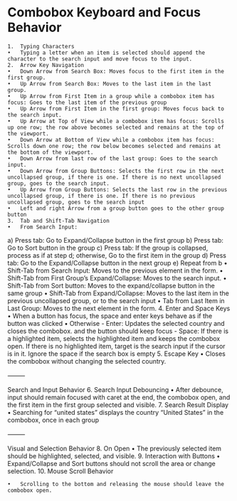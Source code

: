 # Combobox Keyboard and Focus Behavior

	1.	Typing Characters
	•	Typing a letter when an item is selected should append the character to the search input and move focus to the input.
	2.	Arrow Key Navigation
	•	Down Arrow from Search Box: Moves focus to the first item in the first group.
	•	Up Arrow from Search Box: Moves to the last item in the last group.
	•	Up Arrow from First Item in a group while a combobox item has focus: Goes to the last item of the previous group
	•	Up Arrow from First Item in the first group: Moves focus back to the search input.
	•	Up Arrow at Top of View while a combobox item has focus: Scrolls up one row; the row above becomes selected and remains at the top of the viewport.
	•	Down Arrow at Bottom of View while a combobox item has focus: Scrolls down one row; the row below becomes selected and remains at the bottom of the viewport.
	•	Down Arrow from last row of the last group: Goes to the search input.
	•	Down Arrow from Group Buttons: Selects the first row in the next uncollapsed group, if there is one. If there is no next uncollapsed group, goes to the search input.
	•	Up Arrow from Group Buttons: Selects the last row in the previous uncollapsed group, if there is one. If there is no previous uncollapsed group, goes to the search input
	•	Left and right Arrow from a group button goes to the other group button 
	3.	Tab and Shift-Tab Navigation
	•	From Search Input:
a) Press tab: Go to Expand/Collapse button in the first group
b) Press tab: Go to Sort button in the group
c) Press tab: If the group is collapsed, process as if at step d; otherwise, Go to the first item in the group
d) Press tab: Go to the Expand/Collapse button in the next group
e) Repeat from b
	•	Shift-Tab from Search Input: Moves to the previous element in the form.
	•	Shift-Tab from First Group’s Expand/Collapse: Moves to the search input.
	•	Shift-Tab from Sort button: Moves to the expand/collapse button in the same group
	•	Shift-Tab from Expand/Collapse: Moves to the last item in the previous uncollapsed group, or to the search input
	•	Tab from Last Item in Last Group: Moves to the next element in the form.
	4.	Enter and Space Keys
	•	When a button has focus, the space and enter keys behave as if the button was clicked
	•	Otherwise
    - Enter: Updates the selected country and closes the combobox.
    and the button should keep focus
	  -	Space: If there is a highlighted item, selects the highlighted item and keeps the combobox open.
     If there is no highlighted item, target is the search input if the cursor is in it. Ignore the
     space if the search box is empty
	5.	Escape Key
	•	Closes the combobox without changing the selected country.

⸻

Search and Input Behavior
	6.	Search Input Debouncing
	•	After debounce, input should remain focused with caret at the end, the combobox open, and the first item in the first group selected and visible.
	7.	Search Result Display
	•	Searching for “united states” displays the country “United States” in the combobox, once in each group

⸻

Visual and Selection Behavior
	8.	On Open
	•	The previously selected item should be highlighted, selected, and visible.
	9.	Interaction with Buttons
	•	Expand/Collapse and Sort buttons should not scroll the area or change selection.
	10.	Mouse Scroll Behavior

	•	Scrolling to the bottom and releasing the mouse should leave the combobox open.
